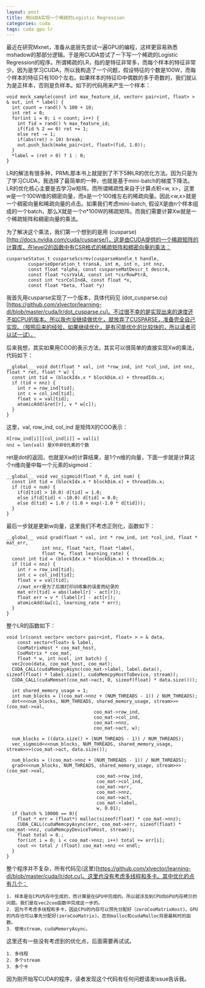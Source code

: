 ```yaml
---
layout: post
title: 用GUDA实现一个稀疏的Logistic Regression
categories: cuda
tags: cuda gpu lr
---
```


最近在研究Mxnet，准备从底层先尝试一遍GPU的编程，这样更容易熟悉mshadow的那部分逻辑。于是用CUDA尝试了一下写一个稀疏的Logistic Regression的程序。所谓稀疏的LR，指的是特征非常多，而每个样本的特征非常少。因为是学习CUDA，所以我构造了一个问题，假设特征的个数是100W，而每个样本的特征只有100个左右。如果样本的特征ID中偶数的多于奇数的，我们就认为是正样本，否则是负样本。如下的代码用来产生一个样本：

    void mock_sample(const int max_feature_id, vector< pair<int, float> > & out, int * label) {
      int count = rand() % 100 + 10;
      int ret = 0;
      for(int i = 0; i < count; i++) {
        int fid = rand() % max_feature_id;
        if(fid % 2 == 0) ret += 1;
        else ret -= 1;
        if(abs(ret) > 10) break;
        out.push_back(make_pair<int, float>(fid, 1.0));
      }
      *label = (ret > 0) ? 1 : 0;
    }

LR的解法有很多种，PRML那本书上就提到了不下5种LR的优化方法。因为只是为了学习CUDA，我选择了最简单的一种，也就是基于mini-batch的梯度下降法。LR的优化核心主要是去学习w矩阵。而所谓稀疏性来自于计算点积<w, x>，这里w是一个100W维的稠密向量，而x是一个100维左右的稀疏向量。因此<w,x>就是一个稠密向量和稀疏向量的点击。如果我们考虑mini-batch, 假设X是由n个样本组成的一个batch，那么X就是一个n*100W的稀疏矩阵。而我们需要计算Xw就是一个稀疏矩阵和稠密向量的乘法。

为了解决这个乘法，我们第一个想到的是用 (cusparse)[http://docs.nvidia.com/cuda/cusparse/]，这是由CUDA提供的一个稀疏矩阵的计算库，在level2的函数中有CSR格式的稀疏矩阵和稠密向量的乘法：

    cusparseStatus_t cusparseScsrmv(cusparseHandle_t handle, 
            cusparseOperation_t transA, int m, int n, int nnz, 
            const float *alpha, const cusparseMatDescr_t descrA, 
            const float *csrValA, const int *csrRowPtrA, 
            const int *csrColIndA, const float *x, 
            const float *beta, float *y)

我首先用cusparse实现了一个版本，具体代码见 (dot_cusparse.cu)[https://github.com/xlvector/learning-dl/blob/master/cuda/lr/dot_cusparse.cu]。不过很不幸的是实现出来的速度还不如CPU的版本。所以我也没继续做优化，就放弃了CUSPARSE，准备完全自己实现。（按照后来的经验，如果继续优化，是有可能优化的比较快的，所以读者可以试一试）。

后来我想，其实如果用COO的表示方法，其实可以很简单的直接实现Xw的乘法，代码如下：

    __global__ void dot(float * val, int *row_ind, int *col_ind, int nnz, float * ret, float * w) {
      const int tid = (blockIdx.x * blockDim.x) + threadIdx.x;
      if (tid < nnz) {
        int r = row_ind[tid];
        int c = col_ind[tid];
        float v = val[tid];
        atomicAdd(&ret[r], v * w[c]);
      }
    }

这里，val, row_ind, col_ind 是矩阵X的COO表示：

    X[row_ind[i]][col_ind[i]] = val[i]
    nnz = len(val) 是X中非0元素的个数

ret是dot的返回，也就是Xw的计算结果，是1个n维的向量，下面一步就是计算这个n维向量中每一个元素的sigmoid：

    __global__ void vec_sigmoid(float * d, int num) {
      const int tid = (blockIdx.x * blockDim.x) + threadIdx.x;
      if (tid < num) {
        if(d[tid] > 10.0) d[tid] = 1.0;
        else if(d[tid] < -10.0) d[tid] = 0.0;
        else d[tid] = 1.0 / (1.0 + exp(-1.0 * d[tid]));
      }
    }

最后一步就是更新w向量，这里我们不考虑正则化，函数如下：

    __global__ void grad(float * val, int * row_ind, int *col_ind, float * mat_err,
                 int nnz, float *act, float *label, 
                 float *w, float learning_rate) {
      const int tid = (blockIdx.x * blockDim.x) + threadIdx.x;
      if (tid < nnz) {
        int r = row_ind[tid];
        int c = col_ind[tid];
        float v = val[tid];
        //mat_err是为了后面打印训练集的误差而纪录的
        mat_err[tid] = abs(label[r] - act[r]);
        float err = v * (label[r] - act[r]);
        atomicAdd(&w[c], learning_rate * err);
      }
    }

整个LR的函数如下：

    void lr(const vector< vector< pair<int, float> > > & data, 
        const vector<float> & label,
        CooMatrixHost * coo_mat_host, 
        CooMatrix * coo_mat,
        float * w, int ncol, int batch) {
      vec2coo(data, coo_mat_host, coo_mat);
      CUDA_CALL(cudaMemcpyAsync(coo_mat->label, label.data(), sizeof(float) * label.size(), cudaMemcpyHostToDevice, stream));
      CUDA_CALL(cudaMemset(coo_mat->act, 0, sizeof(float) * data.size()));

      int shared_memory_usage = 1;
      int num_blocks = ((coo_mat->nnz + (NUM_THREADS - 1)) / NUM_THREADS);
      dot<<<num_blocks, NUM_THREADS, shared_memory_usage, stream>>>(coo_mat->val,
                                    coo_mat->row_ind,
                                    coo_mat->col_ind,
                                    coo_mat->nnz, 
                                    coo_mat->act, w);
      
      num_blocks = ((data.size() + (NUM_THREADS - 1)) / NUM_THREADS);
      vec_sigmoid<<<num_blocks, NUM_THREADS, shared_memory_usage, stream>>>(coo_mat->act, data.size());
      
      num_blocks = ((coo_mat->nnz + (NUM_THREADS - 1)) / NUM_THREADS);
      grad<<<num_blocks, NUM_THREADS, shared_memory_usage, stream>>>(coo_mat->val,
                                     coo_mat->row_ind,
                                     coo_mat->col_ind,
                                     coo_mat->err,
                                     coo_mat->nnz, 
                                     coo_mat->act,
                                     coo_mat->label, 
                                     w, 0.01);
      if (batch % 10000 == 0){
        float * err = (float*) malloc(sizeof(float) * coo_mat->nnz);
        CUDA_CALL(cudaMemcpyAsync(err, coo_mat->err, sizeof(float) * coo_mat->nnz, cudaMemcpyDeviceToHost, stream));
        float total = 0.;
        for(int i = 0; i < coo_mat->nnz; i++) total += err[i];
        cout << total / (float) coo_mat->nnz << endl;
      }
    }

整个程序并不复杂，所有代码见(这里)[https://github.com/xlvector/learning-dl/blob/master/cuda/lr/dot.cu]。这里也没有考虑多线程和多卡。其中优化的点有几个：

    1. 样本是在CPU内存中生成的，而计算是在GPU中完成的。所以就涉及到CPU向GPU内存拷贝的问题。我们是在vec2coo函数中完成这一步的。
    2. 因为不考虑多线程和多卡，因此CPU的内存可以预先分配好（zeroCooMatrixHost)。GPU的内存也可以事先分配好(zeroCooMatrix)。否则malloc和cudaMalloc将是最耗时的函数。
    3. 使用stream，cudaMemoryAsync。

这里还有一些没有考虑到的优化点，后面需要再试试。

    1. 多线程
    2. 多个stream
    3. 多个卡

因为刚开始写CUDA的程序，读者发现这个代码有任何问题请发issue告诉我。


